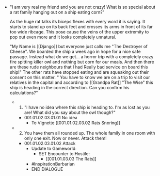 - "I am very real my friend and you are not crazy! What is so special about a rat family hanging out on a ship eating corn?"
  
  As the huge rat talks its biceps flexes with every word it is saying. It starts to stand up on its back feet and crosses its arms in front of its far too wide ribcage. This pose cause the veins of the upper extremity to pop out even more and it looks completely unnatural.
  
  "My Name is [[Django]] but everyone just calls me "The Destroyer of Cheese". We boarded the ship a week ago in hope for a nice safe passage. Instead what do we get... a horror trip with a completely crazy fire spitting killer owl and nothing but corn for our meals. And then there are these rude neighbours that I had Really bad service on board this ship!" The other rats have stopped eating and are squeaking out their consent on this matter. " You have to know we are on a trip to visit our relatives in the capital and according to [[Grandpa Rat]] "The Wise" this ship is heading in the correct direction. Can you confirm his calculations?"
	- 1. "I have no idea where this ship is heading to. I'm as lost as you are! What did you say about the owl though?"
		- 001.01.02.03.01.01 No idea
			- To Vignette [[001.01.02.03.02 Rats Snoring]]
	- 2. You have them all rounded up. The whole family in one room with only one exit. Now or never. Attack them!
		- 001.01.02.03.01.02 Attack
			- Update to Gameworld:
				- SET Encounter to Hostile:
					- [[001.01.03.03 The Rats]]
			- #InspirationBarbarian
			- END DIALOGUE